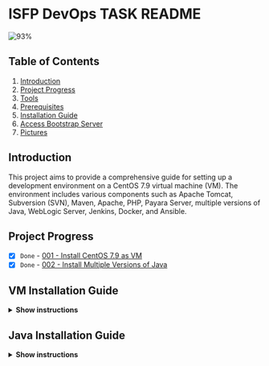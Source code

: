 # ISFP DevOps TASK README

![93%](https://progress-bar.dev/93/?title=Done)

## Table of Contents

1. [Introduction](#introduction)
2. [Project Progress](#project-progress)
3. [Tools](#tools)
4. [Prerequisites](#prerequisites)
5. [Installation Guide](#installation-guide)
6. [Access Bootstrap Server](#access-bootstrap-server)
7. [Pictures](#pictures)

## Introduction

This project aims to provide a comprehensive guide for setting up a development environment on a CentOS 7.9 virtual machine (VM). The environment includes various components such as Apache Tomcat, Subversion (SVN), Maven, Apache, PHP, Payara Server, multiple versions of Java, WebLogic Server, Jenkins, Docker, and Ansible.

## Project Progress

- [x] `Done` - [001 - Install CentOS 7.9 as VM](#vm-installation-guide)
- [x] `Done` - [002 - Install Multiple Versions of Java](#java-installation-guide)
<!-- - [x] `Done` - 002 - Install Apache Tomcat 6.0.37.0 Application Server
- [x] `Done` - 003 - Install Subversion (SVN)
- [x] `Done` - 004 - Download the latest version of Maven and configure its repository.
- [x] `Done` - 005 - Install Apache and PHP
- [x] `Done` - 006 - Create File Comparison Script
- [ ] `Progress` - 007 - Install Payara Server 5.191 #badassfish (build 94)
- 
- [x] `Done` - 009 - Install WebLogic Server 12.2.1.3.0
- [x] `Done` - 010 - Create Jenkins Server Based on Docker Image
- [x] `Done` - 011 - Create Maven Docker Compiler
- [x] `Done` - 012 - Create Jenkins Pipeline for Automated Compilation
- [x] `Done` - 013 - Launch Jenkins Downstream Pipeline with Ansible
- [x] `Done` - 014 - Configure Local Host Server with Ansible
- [x] `Done` - 015 - Deploy App on Tomcat Docker Container -->


## VM Installation Guide

<details>
<summary><b>Show instructions</b></summary>

1. Download the CentOS 7.9 ISO Image From centos.interhost

    ```sh
    http://centos.interhost.net.il/7.9.2009/isos/x86_64/
    ```

2. Install Oracle VM Box From Oracle Download Page
    - For Windows users, download the appropriate Windows installer from the Oracle Download Page:

        ```sh
        https://www.oracle.com/eg/virtualization/technologies/vm/downloads/virtualbox-downloads.html
        ```

    - Note: If you are using a different operating system, make sure to download the version suitable for your OS.


### 1. Adding a new virtual machine depends on our proper OS ISO (CentOS 7.9)

![Alternative Image](./images/vm/1.png)

### 2. Adjusting our virtual machine's hardware (CPU, RAM) to fit our desires

![Alternative Image](./images/vm/2.png)

### 3. Adjusting our virtual machine's hard disk that fit our desires

![Alternative Image](./images/vm/3.png)

### 4. After finishing our configuration above, that is the summary table of our configuration that we have made

![Alternative Image](./images/vm/4.png)

### 5. Let's run our centos-isfp VM , I prompted to mount the ISO file

![Alternative Image](./images/vm/5.png)

### 6. At the boot menu, we chose to install CentOS 7.

![Alternative Image](./images/vm/6.png)

### 7. At software selection, I chose a CentOS server with a GUI

![Alternative Image](./images/vm/7.png)

### 8. Our Installation is now completed

![Alternative Image](./images/vm/8.png)

### 9. Installation Progress..

![Alternative Image](./images/vm/9.png)

### 10. CentOs is now successfully installed and ready to use

![Alternative Image](./images/vm/10.png)
</details>


## Java Installation Guide

<details>
<summary><b>Show instructions</b></summary>

# Install Multiple Versions of Java and Set Default (Java 8)
This Ansible playbook automates the installation of multiple versions of Java on a target system and sets the earlier version (Java 8) as the default. It provides flexibility for developers who may require different Java versions for their projects.

# Prerequisites
Ensure the following prerequisites are met before running the playbook:

- **Access to Oracle Java Archives:**  Ensure access to the Oracle Java archives for Java 8 and Java 11 versions. The playbook uses direct download links to fetch these archives.
- **Ansible:**  Ensure Ansible is installed on the local system from which the playbook will be executed.
- **Target Host:**  The playbook assumes execution on the localhost, but it can be modified to target other hosts as needed.

# Playbook Structure

    ```yaml
        - name: Install multiple versions of Java and set earlier one is the default (8)
        hosts: localhost
        become: yes
        vars:
            java8_download_url: <https://download.oracle.com/otn/java/jdk/8u411-b09/43d62d619be4e416215729597d70b8ac/jdk-8u411-linux-x64.tar.gz?AuthParam=1715273619_e8c7c418de8a6669cba16e96605628ae>
            java11_download_url: <https://download.oracle.com/otn/java/jdk/11.0.23+7/9bd8d305c900ee4fa3e613b59e6f42de/jdk-11.0.23_linux-x64_bin.tar.gz?AuthParam=1715274582_4f95848a2a78484bad39825b06e0487f>
            download_folder: /tmp
            java_8_home: "/usr/local/jdk1.8.0_411"
            java_11_home: "/usr/local//jdk-11.0.23"
            java_8_archive: "{{download_folder}}/jdk-8u411-linux-x64.tar.gz"
            java_11_archive: "{{download_folder}}/jdk-11.0.23_linux-x64_bin.tar.gz"
            java_env_file: "/etc/profile.d/java.sh"
        tasks:
        - name: Check if Oracle Java 8 archive exists
            stat:
                path: "{{ java_8_archive }}"
            register: java_8_archive_stat

        - name: Check if Oracle Java 11 archive exists
            stat:
                path: "{{ java_11_archive }}"
            register: java_11_archive_stat

        - name: Download Oracle Java 8
            command: "curl -v -L -b oraclelicense=accept-securebackup-cookie -o {{java_8_archive}}  {{java8_download_url}}"
            when: java_8_archive_stat.stat.exists == False

        - name: Download Oracle Java 11
            command: "curl -v -L -b oraclelicense=accept-securebackup-cookie -o {{java_11_archive}}  {{java11_download_url}}"
            when: java_11_archive_stat.stat.exists == False

        - name: Unpack archive Oracle Java 8
            unarchive:
                src: "{{java_8_archive}}"
                dest: "/opt"
                remote_src: yes

        - name: Unpack archive Oracle Java 11
            unarchive:
                src: "{{java_11_archive}}"
                dest: "/opt"
                remote_src: yes

        - name: Install Oracle Java 8
            command: 'update-alternatives --install "/usr/bin/java" "java" "{{java_8_home}}/jre/bin/java" 1'
        - name: Install Oracle Java 11
            command: 'update-alternatives --install "/usr/bin/java" "java" "{{java_11_home}}/jre/bin/java" 1'
        - name: Set Oracle Java 8 as default
            command: "update-alternatives --set java {{java_8_home}}/jre/bin/java"

        - name: Exports/Run java env file for make JAVA_HOME available globally
            shell: "source {{java_env_file}}"
        - name: Set environment variables for JAVA
            lineinfile:
                dest: "{{ java_env_file }}"
                line: |
                export JAVA_HOME={{java_8_home}}
                export PATH=$PATH:$JAVA_HOME/bin

        - name: Source java.sh script
            shell: source {{java_env_file}}
            args:
                executable: /bin/bash
    ```

</details>
